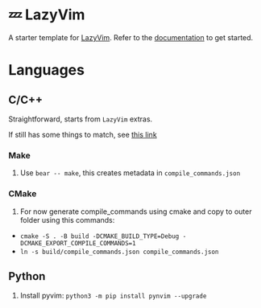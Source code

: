 # 💤 LazyVim

A starter template for [LazyVim](https://github.com/LazyVim/LazyVim).
Refer to the [documentation](https://lazyvim.github.io/installation) to get started.

# Languages

## C/C++

Straightforward, starts from `LazyVim` extras.

If still has some things to match, see [this link](https://igorlfs.github.io/neovim-cpp-dbg) 

### Make

1. Use `bear -- make`, this creates metadata in `compile_commands.json`

### CMake

1. For now generate compile_commands using cmake and copy to outer folder using this commands: 
  - `cmake -S . -B build -DCMAKE_BUILD_TYPE=Debug -DCMAKE_EXPORT_COMPILE_COMMANDS=1`
  - `ln -s build/compile_commands.json compile_commands.json`


## Python

1. Install pyvim: `python3 -m pip install pynvim --upgrade`
